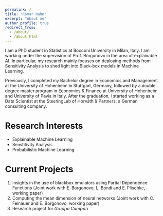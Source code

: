 ```yaml
---
permalink: /
title: "Roman Hahn"
excerpt: "About me"
author_profile: true
redirect_from: 
  - /about/
  - /about.html
---
```


I am a PhD student in Statistics at Bocconi University in Milan, Italy. I am working under the supervision of Prof. Borgonovo in the area of explainable AI. In particular, my research mainly focuses on deploying methods from Sensitivity Analysis to shed light into Black-box models in Machine Learning.

Previously, I completed my Bachelor degree in Economics and Management at the University of Hohenheim in Stuttgart, Germany, followed by a double degree master program in Economics & Finance at University of Hohenheim and University of Pavia in Italy. After the graduation, I started working as a Data Scientist at the SteeringLab of Horváth & Partners, a German consulting company.

Research Interests
======
* Explainable Machine Learning
* Senstitivity Analysis
* Probabilistic Machine Learning


Current Projects
======
1. Insights in the use of blackbox emulators using Partial Dependence Functions (Joint work with E. Borgonovo, L. Bondi and E. Plischke, working paper)
1. Computing the mean dimension of neural networks (Joint work with C. Feinauer and E. Borgonovo, working paper)
1. Research project for *Gruppo Campari*


